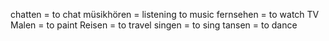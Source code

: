 chatten = to chat
müsikhören = listening to music
fernsehen = to watch TV
Malen = to paint
Reisen = to travel
singen = to sing
tansen = to dance
